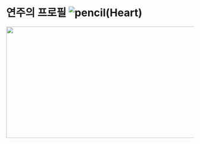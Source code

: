 # 연주의 프로필 ![pencil(Heart)](https://github.com/user-attachments/assets/6c24da5c-8839-4550-af04-dca732e76cae)


<a href="https://github.com/devxb/gitanimals">
  <img
    src="https://render.gitanimals.org/farms/yeonju0312"
    width="600"
    height="300"
  />
</a>
